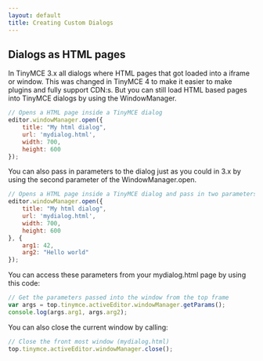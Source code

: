 ```yaml
---
layout: default
title: Creating Custom Dialogs
---
```


## Dialogs as HTML pages

In TinyMCE 3.x all dialogs where HTML pages that got loaded into a iframe or window. This was changed in TinyMCE 4 to make it easier to make plugins and fully support CDN:s. But you can still load HTML based pages into TinyMCE dialogs by using the WindowManager.

```js
// Opens a HTML page inside a TinyMCE dialog
editor.windowManager.open({
    title: "My html dialog",
    url: 'mydialog.html',
    width: 700,
    height: 600
});
```

You can also pass in parameters to the dialog just as you could in 3.x by using the second parameter of the WindowManager.open.

```js
// Opens a HTML page inside a TinyMCE dialog and pass in two parameters
editor.windowManager.open({
    title: "My html dialog",
    url: 'mydialog.html',
    width: 700,
    height: 600
}, {
    arg1: 42,
    arg2: "Hello world"
});
```

You can access these parameters from your mydialog.html page by using this code:

```js
// Get the parameters passed into the window from the top frame
var args = top.tinymce.activeEditor.windowManager.getParams();
console.log(args.arg1, args.arg2);
```

You can also close the current window by calling:

```js
// Close the front most window (mydialog.html)
top.tinymce.activeEditor.windowManager.close();
```
